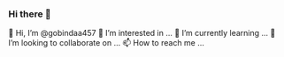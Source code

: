 ### Hi there 👋

👋 Hi, I’m @gobindaa457
👀 I’m interested in ...
🌱 I’m currently learning ...
💞️ I’m looking to collaborate on ...
📫 How to reach me ...
<!--
**gobindaa457/gobindaa457** is a ✨ _special_ ✨ repository because its `README.md` (this file) appears on your GitHub profile.

Here are some ideas to get you started:

- 🔭 I’m currently working on ...
- 🌱 I’m currently learning ...
- 👯 I’m looking to collaborate on ...
- 🤔 I’m looking for help with ...
- 💬 Ask me about ...
- 📫 How to reach me: ...
- 😄 Pronouns: ...
- ⚡ Fun fact: ...
-->
